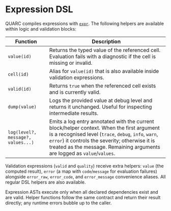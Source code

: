 # Expression DSL

QUARC compiles expressions with [`expr`](https://github.com/expr-lang/expr). The following helpers are available within logic and validation blocks:

| Function | Description |
|----------|-------------|
| `value(id)` | Returns the typed value of the referenced cell. Evaluation fails with a diagnostic if the cell is missing or invalid. |
| `cell(id)` | Alias for `value(id)` that is also available inside validation expressions. |
| `valid(id)` | Returns `true` when the referenced cell exists and is currently valid. |
| `dump(value)` | Logs the provided value at debug level and returns it unchanged. Useful for inspecting intermediate results. |
| `log(level?, message?, values...)` | Emits a log entry annotated with the current block/helper context. When the first argument is a recognised level (`trace`, `debug`, `info`, `warn`, `error`) it controls the severity; otherwise it is treated as the message. Remaining arguments are logged as `value`/`values`. |

Validation expressions (`valid` and `quality`) receive extra helpers: `value` (the computed result), `error` (a map with `code`/`message` for evaluation failures) alongside `error_raw`, `error_code`, and `error_message` convenience aliases. All regular DSL helpers are also available.

Expression ASTs execute only when all declared dependencies exist and are valid. Helper functions follow the same contract and return their result directly; any runtime errors bubble up to the caller.
